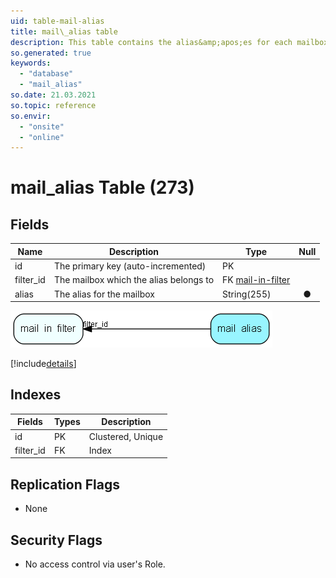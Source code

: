 ```yaml
---
uid: table-mail-alias
title: mail\_alias table
description: This table contains the alias&amp;apos;es for each mailbox, one-to-many-relation. It is in so we can substract the alias&amp;apos;es when when listing the recipients of a message.     
so.generated: true
keywords:
  - "database"
  - "mail_alias"
so.date: 21.03.2021
so.topic: reference
so.envir:
  - "onsite"
  - "online"
---
```


# mail\_alias Table (273)

## Fields

| Name | Description | Type | Null |
|------|-------------|------|:----:|
|id|The primary key (auto-incremented)|PK| |
|filter\_id|The mailbox which the alias belongs to|FK [mail-in-filter](mail-in-filter.md)| |
|alias|The alias for the mailbox|String(255)|&#x25CF;|


![mail_alias table relationship diagram](./media/mail_alias.png)

[!include[details](./includes/mail-alias.md)]

## Indexes

| Fields | Types | Description |
|--------|-------|-------------|
|id |PK |Clustered, Unique |
|filter\_id |FK |Index |

## Replication Flags

* None

## Security Flags

* No access control via user's Role.

